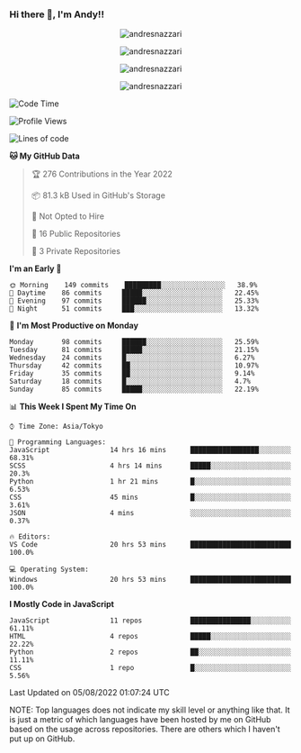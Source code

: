 ### Hi there 👋, I'm Andy!!

<p align="center" >
  <img src="https://github-profile-trophy.vercel.app/?username=AndresNazzari&theme=dracula&column=-1" alt="andresnazzari"/>
</p>

<p align="center">
  <img  src="https://github-readme-stats.vercel.app/api?username=AndresNazzari&count_private=true&show_icons=true&theme=dracula" alt="andresnazzari"/>
</p>
<p align="center">
  <img  src="https://github-readme-stats.vercel.app/api/top-langs/?username=AndresNazzari&layout=compact" alt="andresnazzari"/>
</p>
<p align="center" >
  <img src="https://github-readme-stats.vercel.app/api/wakatime?username=AndresNazzari" alt="andresnazzari"/>
</p>

<!--START_SECTION:waka-->
![Code Time](http://img.shields.io/badge/Code%20Time-0%20secs-blue)

![Profile Views](http://img.shields.io/badge/Profile%20Views-1-blue)

![Lines of code](https://img.shields.io/badge/From%20Hello%20World%20I%27ve%20Written-292%20Thousand%20lines%20of%20code-blue)

**🐱 My GitHub Data** 

> 🏆 276 Contributions in the Year 2022
 > 
> 📦 81.3 kB Used in GitHub's Storage 
 > 
> 🚫 Not Opted to Hire
 > 
> 📜 16 Public Repositories 
 > 
> 🔑 3 Private Repositories  
 > 
**I'm an Early 🐤** 

```text
🌞 Morning    149 commits    █████████░░░░░░░░░░░░░░░░   38.9% 
🌆 Daytime    86 commits     █████░░░░░░░░░░░░░░░░░░░░   22.45% 
🌃 Evening    97 commits     ██████░░░░░░░░░░░░░░░░░░░   25.33% 
🌙 Night      51 commits     ███░░░░░░░░░░░░░░░░░░░░░░   13.32%

```
📅 **I'm Most Productive on Monday** 

```text
Monday       98 commits     ██████░░░░░░░░░░░░░░░░░░░   25.59% 
Tuesday      81 commits     █████░░░░░░░░░░░░░░░░░░░░   21.15% 
Wednesday    24 commits     █░░░░░░░░░░░░░░░░░░░░░░░░   6.27% 
Thursday     42 commits     ██░░░░░░░░░░░░░░░░░░░░░░░   10.97% 
Friday       35 commits     ██░░░░░░░░░░░░░░░░░░░░░░░   9.14% 
Saturday     18 commits     █░░░░░░░░░░░░░░░░░░░░░░░░   4.7% 
Sunday       85 commits     █████░░░░░░░░░░░░░░░░░░░░   22.19%

```


📊 **This Week I Spent My Time On** 

```text
⌚︎ Time Zone: Asia/Tokyo

💬 Programming Languages: 
JavaScript               14 hrs 16 mins      █████████████████░░░░░░░░   68.31% 
SCSS                     4 hrs 14 mins       █████░░░░░░░░░░░░░░░░░░░░   20.3% 
Python                   1 hr 21 mins        █░░░░░░░░░░░░░░░░░░░░░░░░   6.53% 
CSS                      45 mins             █░░░░░░░░░░░░░░░░░░░░░░░░   3.61% 
JSON                     4 mins              ░░░░░░░░░░░░░░░░░░░░░░░░░   0.37%

🔥 Editors: 
VS Code                  20 hrs 53 mins      █████████████████████████   100.0%

💻 Operating System: 
Windows                  20 hrs 53 mins      █████████████████████████   100.0%

```

**I Mostly Code in JavaScript** 

```text
JavaScript               11 repos            ███████████████░░░░░░░░░░   61.11% 
HTML                     4 repos             █████░░░░░░░░░░░░░░░░░░░░   22.22% 
Python                   2 repos             ██░░░░░░░░░░░░░░░░░░░░░░░   11.11% 
CSS                      1 repo              █░░░░░░░░░░░░░░░░░░░░░░░░   5.56%

```



 Last Updated on 05/08/2022 01:07:24 UTC
<!--END_SECTION:waka-->

NOTE: Top languages does not indicate my skill level or anything like that. It is just a metric of which languages have been hosted by me on GitHub based on the usage across repositories. There are others which I haven't put up on GitHub.

<!-- Here are some ideas to get you started:

-   🔭 I’m currently working on ...
-   🌱 I’m currently learning ...
-   👯 I’m looking to collaborate on ...
-   🤔 I’m looking for help with ...
-   💬 Ask me about ...
-   📫 How to reach me: ...
-   😄 Pronouns: ...
-   ⚡ Fun fact: ... -->
